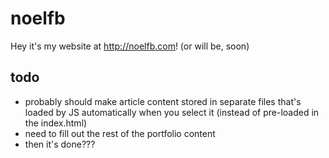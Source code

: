 # noelfb
Hey it's my website at http://noelfb.com!
(or will be, soon)

## todo
 - probably should make article content stored in separate files that's loaded by JS automatically when you select it (instead of pre-loaded in the index.html)
 - need to fill out the rest of the portfolio content
 - then it's done???